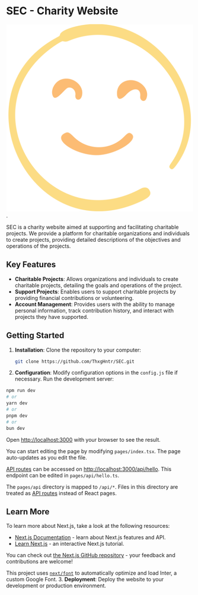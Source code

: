 # SEC - Charity Website

![SEC Logo](https://raw.githubusercontent.com/ThxgHntr/SEC/934b11efda055c9d9a994c4d5e49d45e5203d63d/public/logo.svg).

SEC is a charity website aimed at supporting and facilitating charitable projects. We provide a platform for charitable organizations and individuals to create projects, providing detailed descriptions of the objectives and operations of the projects.

## Key Features

- **Charitable Projects**: Allows organizations and individuals to create charitable projects, detailing the goals and operations of the project.
- **Support Projects**: Enables users to support charitable projects by providing financial contributions or volunteering.
- **Account Management**: Provides users with the ability to manage personal information, track contribution history, and interact with projects they have supported.

## Getting Started

1. **Installation**: Clone the repository to your computer:
    ```bash
    git clone https://github.com/ThxgHntr/SEC.git
    ```
2. **Configuration**: Modify configuration options in the `config.js` file if necessary.
Run the development server:

```bash
npm run dev
# or
yarn dev
# or
pnpm dev
# or
bun dev
```

Open [http://localhost:3000](http://localhost:3000) with your browser to see the result.

You can start editing the page by modifying `pages/index.tsx`. The page auto-updates as you edit the file.

[API routes](https://nextjs.org/docs/api-routes/introduction) can be accessed on [http://localhost:3000/api/hello](http://localhost:3000/api/hello). This endpoint can be edited in `pages/api/hello.ts`.

The `pages/api` directory is mapped to `/api/*`. Files in this directory are treated as [API routes](https://nextjs.org/docs/api-routes/introduction) instead of React pages.

## Learn More

To learn more about Next.js, take a look at the following resources:

- [Next.js Documentation](https://nextjs.org/docs) - learn about Next.js features and API.
- [Learn Next.js](https://nextjs.org/learn) - an interactive Next.js tutorial.

You can check out [the Next.js GitHub repository](https://github.com/vercel/next.js/) - your feedback and contributions are welcome!

This project uses [`next/font`](https://nextjs.org/docs/basic-features/font-optimization) to automatically optimize and load Inter, a custom Google Font.
3. **Deployment**: Deploy the website to your development or production environment.
